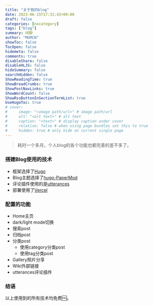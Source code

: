 ```yaml
---
title: "关于我的blog"
date: 2023-06-15T17:31:43+09:00
draft: false
categories: [nocategory]
tags: ["blog"]
summary: 闲聊
author: "MGMCN"
showToc: false
TocOpen: false
hidemeta: false
comments: true
disableShare: false
disableHLJS: false
hideSummary: false
searchHidden: false
ShowReadingTime: true
ShowBreadCrumbs: true
ShowPostNavLinks: true
ShowWordCount: false
ShowRssButtonInSectionTermList: true
UseHugoToc: true
# cover:
#     image: "<image path/url>" # image path/url
#     alt: "<alt text>" # alt text
#     caption: "<text>" # display caption under cover
#     relative: false # when using page bundles set this to true
#     hidden: true # only hide on current single page
---
```


> 耗时一个多月，个人blog的各个功能也都完善的差不多了。 

### 搭建Blog使用的技术
- 框架选择了[Hugo](https://github.com/gohugoio/hugo)
- Blog主题选择了[hugo-PaperMod](https://github.com/adityatelange/hugo-PaperMod)
- 评论插件使用的是[utterances](https://github.com/utterance/utterances)
- 部署使用了[Vercel](https://vercel.com/)

### 配置的功能
- Home主页
- dark/light mode切换
- 搜索post
- 归档post
- 分类post
    - 使用category分类post
    - 使用tag分类post
- Gallery照片分享
- Wiki外部链接
- utterances评论插件

### 结语
以上使用到的所有技术均免费🆓。
